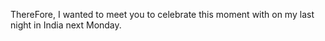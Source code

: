 ThereFore, I wanted to meet you to celebrate this moment with on my last night in India next Monday.
